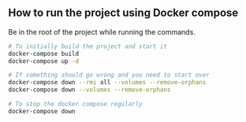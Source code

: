 ## How to run the project using Docker compose

Be in the root of the project while running the commands.

```sh
# To initially build the project and start it
docker-compose build
docker-compose up -d

# If something should go wrong and you need to start over
docker-compose down --rmi all --volumes --remove-orphans
docker-compose down --volumes --remove-orphans

# To stop the docker compose regularly
docker-compose down
```
